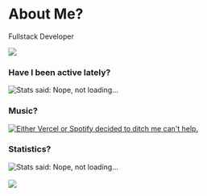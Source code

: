 # About Me?
Fullstack Developer <br />

<img src="https://komarev.com/ghpvc/?username=notishanthakur"> <br />

### Have I been active lately?

<img alt="Stats said: Nope, not loading..." src="https://github-readme-stats-ishan-thakurs-projects.vercel.app/api?username=notishanthakur&count_private=true&show_icons=true&theme=transparent&hide=stars,issues&include_all_commits=true" />

### Music?

<a href="" target="_blank">
  <img 
    src="https://novatorem-ayamdobhal.vercel.app/api/spotify?background_color=0d1117&border_color=00ecff"
    alt="Either Vercel or Spotify decided to ditch me can't help."
  >
</a>

### Statistics?

<img alt="Stats said: Nope, not loading..." src="https://github-profile-summary-cards.vercel.app/api/cards/profile-details?username=notishanthakur&show_icons=true&theme=transparent" />


<br />
<br />
<a href="https://www.linkedin.com/in/ishanthakur/">
  <img src="https://img.shields.io/badge/linked-in-369?style=flat-square&logo=linkedin&logoColor=white&color=blue">
</a>
